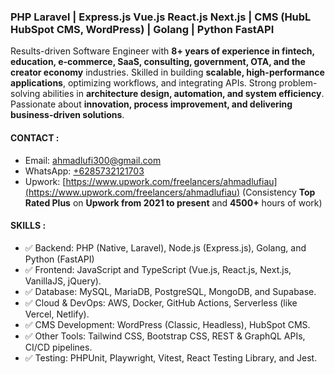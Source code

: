 ### PHP Laravel | Express.js Vue.js React.js Next.js | CMS (HubL HubSpot CMS, WordPress) | Golang | Python FastAPI

Results-driven Software Engineer with **8+ years of experience in fintech, education, e-commerce, SaaS, consulting, government, OTA, and the creator economy** industries. Skilled in building **scalable, high-performance applications**, optimizing workflows, and integrating APIs. Strong problem-solving abilities in **architecture design, automation, and system efficiency**. Passionate about **innovation, process improvement, and delivering business-driven solutions**.

#### CONTACT :
- Email: [ahmadlufi300@gmail.com](mailto:ahmadlufi300@gmail.com)
- WhatsApp: [+6285732121703](https://wa.me/+6285732121703)
- Upwork: [https://www.upwork.com/freelancers/ahmadlufiau](https://www.upwork.com/freelancers/ahmadlufiau) (Consistency **Top Rated Plus** on **Upwork from 2021 to present** and **4500+** hours of work)

#### SKILLS :
- ✅ Backend: PHP (Native, Laravel), Node.js (Express.js), Golang, and Python (FastAPI)
- ✅ Frontend: JavaScript and TypeScript (Vue.js, React.js, Next.js, VanillaJS, jQuery).
- ✅ Database: MySQL, MariaDB, PostgreSQL, MongoDB, and Supabase.
- ✅ Cloud & DevOps: AWS, Docker, GitHub Actions, Serverless (like Vercel, Netlify).
- ✅ CMS Development: WordPress (Classic, Headless), HubSpot CMS.
- ✅ Other Tools: Tailwind CSS, Bootstrap CSS, REST & GraphQL APIs, CI/CD pipelines.
- ✅ Testing: PHPUnit, Playwright, Vitest, React Testing Library, and Jest.

<!--#### Last 7 Days Activity :-->


<!--
**ahmadlufiau/ahmadlufiau** is a ✨ _special_ ✨ repository because its `README.md` (this file) appears on your GitHub profile.

Here are some ideas to get you started:

- 🔭 I’m currently working on ...
- 🌱 I’m currently learning ...
- 👯 I’m looking to collaborate on ...
- 🤔 I’m looking for help with ...
- 💬 Ask me about ...
- 📫 How to reach me: ...
- 😄 Pronouns: ...
- ⚡ Fun fact: ...
-->
